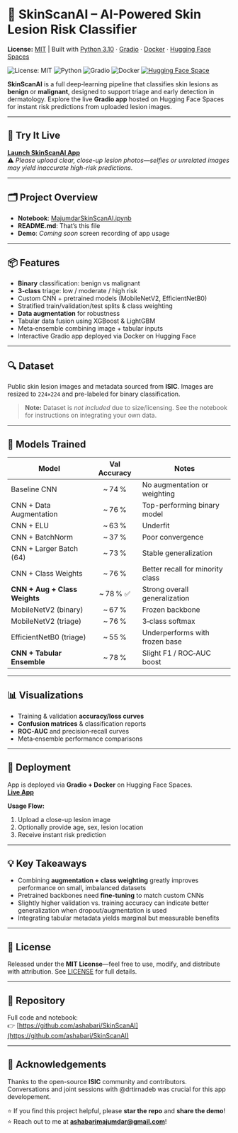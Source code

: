 # 🧠 SkinScanAI – AI-Powered Skin Lesion Risk Classifier  
**License:** [MIT](https://github.com/ashabari/SkinScanAI/blob/main/LICENSE) | Built with [Python 3.10](https://hub.docker.com/_/python) · [Gradio](https://gradio.app) · [Docker](https://www.docker.com) · [Hugging Face Spaces](https://huggingface.co/spaces/ashabari​majumdarPhD/SkinScanAI)

![License: MIT](https://github.com/ashabari/SkinScanAI/blob/main/LICENSE)
![Python](https://img.shields.io/badge/Python-3.10-blue.svg)
![Gradio](https://img.shields.io/badge/Gradio-3.5-orange.svg)
![Docker](https://img.shields.io/badge/Docker-20.10-blue.svg)
[![Hugging Face Space](https://img.shields.io/badge/🤗%20Hugging%20Face-Space-blue)](https://huggingface.co/spaces/ashabarimajumdarPhD/SkinScanAI)




**SkinScanAI** is a full deep‑learning pipeline that classifies skin lesions as **benign** or **malignant**, designed to support triage and early detection in dermatology. Explore the live **Gradio app** hosted on Hugging Face Spaces for instant risk predictions from uploaded lesion images.

---

## 🚀 Try It Live  
[**Launch SkinScanAI App**](https://huggingface.co/spaces/ashabari​majumdarPhD/SkinScanAI)  
⚠️ *Please upload clear, close-up lesion photos—selfies or unrelated images may yield inaccurate high-risk predictions.*

---

## 🗂️ Project Overview  
- **Notebook**: [MajumdarSkinScanAI.ipynb](https://github.com/ashabari/SkinScanAI/blob/main/MajumdarSkinScanAI.ipynb)  
- **README.md**: That’s this file  
- **Demo**: *Coming soon* screen recording of app usage

---

## 📦 Features
- **Binary** classification: benign vs malignant  
- **3‑class** triage: low / moderate / high risk  
- Custom CNN + pretrained models (MobileNetV2, EfficientNetB0)  
- Stratified train/validation/test splits & class weighting  
- **Data augmentation** for robustness  
- Tabular data fusion using XGBoost & LightGBM  
- Meta‑ensemble combining image + tabular inputs  
- Interactive Gradio app deployed via Docker on Hugging Face

---

## 🔍 Dataset  
Public skin lesion images and metadata sourced from **ISIC**. Images are resized to `224×224` and pre-labeled for binary classification.

> **Note:** Dataset is *not included* due to size/licensing. See the notebook for instructions on integrating your own data.

---

## 🧪 Models Trained  

| Model                                | Val Accuracy | Notes                                     |
|-------------------------------------|:------------:|-------------------------------------------|
| Baseline CNN                        | ~ 74 %       | No augmentation or weighting              |
| CNN + Data Augmentation             | ~ 76 %       | Top-performing binary model               |
| CNN + ELU                           | ~ 63 %       | Underfit                                  |
| CNN + BatchNorm                     | ~ 37 %       | Poor convergence                          |
| CNN + Larger Batch (64)             | ~ 73 %       | Stable generalization                     |
| CNN + Class Weights                 | ~ 76 %       | Better recall for minority class          |
| **CNN + Aug + Class Weights**       | ~ 78 % ✅    | Strong overall generalization             |
| MobileNetV2 (binary)                | ~ 67 %       | Frozen backbone                           |
| MobileNetV2 (triage)                | ~ 76 %       | 3‑class softmax                           |
| EfficientNetB0 (triage)             | ~ 55 %       | Underperforms with frozen base            |
| **CNN + Tabular Ensemble**          | ~ 78 %       | Slight F1 / ROC‑AUC boost                 |

---

## 📊 Visualizations  
- Training & validation **accuracy/loss curves**  
- **Confusion matrices** & classification reports  
- **ROC‑AUC** and precision‑recall curves  
- Meta‑ensemble performance comparisons

---

## 🤖 Deployment  
App is deployed via **Gradio + Docker** on Hugging Face Spaces.  
[**Live App**](https://huggingface.co/spaces/ashabari​majumdarPhD/SkinScanAI)

**Usage Flow:**
1. Upload a close-up lesion image  
2. Optionally provide age, sex, lesion location  
3. Receive instant risk prediction  

---

## 💡 Key Takeaways
- Combining **augmentation + class weighting** greatly improves performance on small, imbalanced datasets  
- Pretrained backbones need **fine-tuning** to match custom CNNs  
- Slightly higher validation vs. training accuracy can indicate better generalization when dropout/augmentation is used  
- Integrating tabular metadata yields marginal but measurable benefits

---

## 📜 License  
Released under the **MIT License**—feel free to use, modify, and distribute with attribution. See [LICENSE](./LICENSE) for full details.

---

## 📁 Repository  
Full code and notebook:  
👉 [https://github.com/ashabari/SkinScanAI](https://github.com/ashabari/SkinScanAI)

---

## 🙌 Acknowledgements  
Thanks to the open-source **ISIC** community and contributors.  
Conversations and joint sessions with @drtirnadeb was crucial for this app developement.

⭐️ If you find this project helpful, please **star the repo** and **share the demo**!
⭐️ Reach out to me at **ashabarimajumdar@gmail.com**!


